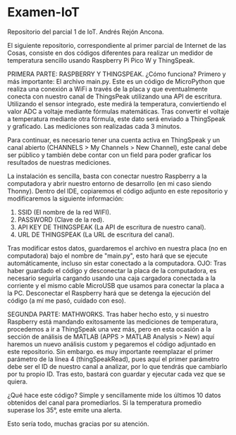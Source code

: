 # Examen-IoT
Repositorio del parcial 1 de IoT. Andrés Rejón Ancona.

El siguiente repositorio, correspondiente al primer parcial de Internet de las Cosas, consiste en dos códigos diferentes para realizar un medidor de temperatura sencillo usando
Raspberry Pi Pico W y ThingSpeak. 

PRIMERA PARTE: RASPBERRY Y THINGSPEAK.
¿Cómo funciona? Primero y más importante: El archivo main.py. Este es un código de MicroPython que realiza una conexión a WiFi a través de la placa y que eventualmente conecta con nuestro canal de ThingsPeak utilizando una API de escritura. Utilizando el sensor integrado, este medirá la temperatura, conviertiendo el valor ADC a voltaje mediante fórmulas matemáticas. Tras convertir el voltaje a temperatura mediante otra fórmula, este dato será enviado a ThingSpeak y graficado. Las mediciones son realizadas cada 3 minutos.

Para continuar, es necesario tener una cuenta activa en ThingSpeak y un canal abierto (CHANNELS > My Channels > New Channel), este canal debe ser público y también debe contar con un field para poder graficar los resultados de nuestras mediciones.

La instalación es sencilla, basta con conectar nuestro Raspberry a la computadora y abrir nuestro entorno de desarrollo (en mi caso siendo Thonny). Dentro del IDE, copiaremos el código adjunto en este repositorio y modificaremos la siguiente información:

1. SSID (El nombre de la red WIFI).
2. PASSWORD (Clave de la red).
3. API KEY DE THINGSPEAK (La API de escritura de nuestro canal).
4. URL DE THINGSPEAK (La URL de escritura del canal).

Tras modificar estos datos, guardaremos el archivo en nuestra placa (no en computadora) bajo el nombre de "main.py", esto hará que se ejecute automáticamente, incluso sin estar conectado a la computadora.
OJO: Tras haber guardado el código y desconectar la placa de la computadora, es necesario seguirla cargando usando una caja cargadora conectada a la corriente y el mismo cable MicroUSB que usamos para conectar la placa a la PC. Desconectar el Raspberry hará que se detenga la ejecución del código (a mí me pasó, cuidado con eso). 

SEGUNDA PARTE: MATHWORKS.
Tras haber hecho esto, y si nuestro Raspberry está mandando exitosamente las mediciones de temperatura, procedemos a ir a ThingSpeak una vez más, pero en esta ocasión a la sección de análisis de MATLAB (APPS > MATLAB Analysis > New) aquí haremos un nuevo análisis custom y pegaremos el código adjuntado en este repositorio. Sin embargo. es muy importante reemplazar el primer parámetro de la línea 4 (thingSpeakRead), pues aquí el primer parámetro debe ser el ID de nuestro canal a analizar, por lo que tendrás que cambiarlo por tu propio ID. Tras esto, bastará con guardar y ejecutar cada vez que se quiera.  

¿Qué hace este código? Simple y sencillamente mide los últimos 10 datos obtenidos del canal para promediarlos. Si la temperatura promedio superase los 35°, este emite una alerta.

Esto sería todo, muchas gracias por su atención.
